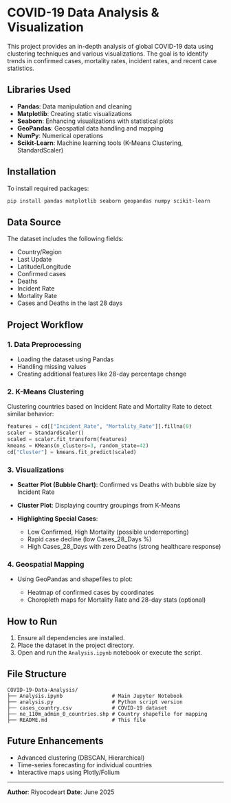 # COVID-19 Data Analysis & Visualization

This project provides an in-depth analysis of global COVID-19 data using clustering techniques and various visualizations. The goal is to identify trends in confirmed cases, mortality rates, incident rates, and recent case statistics.

## Libraries Used

* **Pandas**: Data manipulation and cleaning
* **Matplotlib**: Creating static visualizations
* **Seaborn**: Enhancing visualizations with statistical plots
* **GeoPandas**: Geospatial data handling and mapping
* **NumPy**: Numerical operations
* **Scikit-Learn**: Machine learning tools (K-Means Clustering, StandardScaler)

## Installation

To install required packages:

```bash
pip install pandas matplotlib seaborn geopandas numpy scikit-learn
```

## Data Source

The dataset includes the following fields:

* Country/Region
* Last Update
* Latitude/Longitude
* Confirmed cases
* Deaths
* Incident Rate
* Mortality Rate
* Cases and Deaths in the last 28 days

## Project Workflow

### 1. Data Preprocessing

* Loading the dataset using Pandas
* Handling missing values
* Creating additional features like 28-day percentage change

### 2. K-Means Clustering

Clustering countries based on Incident Rate and Mortality Rate to detect similar behavior:

```python
features = cd[["Incident_Rate", "Mortality_Rate"]].fillna(0)
scaler = StandardScaler()
scaled = scaler.fit_transform(features)
kmeans = KMeans(n_clusters=3, random_state=42)
cd["Cluster"] = kmeans.fit_predict(scaled)
```

### 3. Visualizations

* **Scatter Plot (Bubble Chart)**: Confirmed vs Deaths with bubble size by Incident Rate
* **Cluster Plot**: Displaying country groupings from K-Means
* **Highlighting Special Cases**:

  * Low Confirmed, High Mortality (possible underreporting)
  * Rapid case decline (low Cases\_28\_Days %)
  * High Cases\_28\_Days with zero Deaths (strong healthcare response)

### 4. Geospatial Mapping

* Using GeoPandas and shapefiles to plot:

  * Heatmap of confirmed cases by coordinates
  * Choropleth maps for Mortality Rate and 28-day stats (optional)

## How to Run

1. Ensure all dependencies are installed.
2. Place the dataset in the project directory.
3. Open and run the `Analysis.ipynb` notebook or execute the script.

## File Structure

```
COVID-19-Data-Analysis/
├── Analysis.ipynb                # Main Jupyter Notebook
├── analysis.py                   # Python script version
├── cases_country.csv             # COVID-19 dataset
├── ne_110m_admin_0_countries.shp # Country shapefile for mapping
├── README.md                     # This file
```

## Future Enhancements

* Advanced clustering (DBSCAN, Hierarchical)
* Time-series forecasting for individual countries
* Interactive maps using Plotly/Folium

---

**Author**: Riyocodeart
**Date**: June 2025
